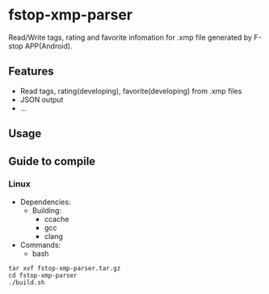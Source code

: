 # fstop-xmp-parser

Read/Write tags, rating and favorite infomation for .xmp file generated by F-stop APP(Android).

## Features

* Read tags, rating(developing), favorite(developing) from .xmp files
* JSON output
* ...

## Usage

## Guide to compile

### Linux

* Dependencies: 
    * Building: 
        * ccache
        * gcc
        * clang
* Commands: 
    * bash
```
tar xvf fstop-xmp-parser.tar.gz
cd fstop-xmp-parser
./build.sh
```

